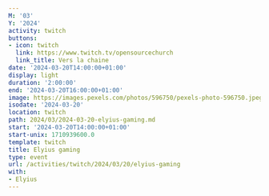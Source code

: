 ```yaml
---
M: '03'
Y: '2024'
activity: twitch
buttons:
- icon: twitch
  link: https://www.twitch.tv/opensourcechurch
  link_title: Vers la chaine
date: '2024-03-20T14:00:00+01:00'
display: light
duration: '2:00:00'
end: '2024-03-20T16:00:00+01:00'
image: https://images.pexels.com/photos/596750/pexels-photo-596750.jpeg
isodate: '2024-03-20'
location: twitch
path: 2024/03/2024-03-20-elyius-gaming.md
start: '2024-03-20T14:00:00+01:00'
start-unix: 1710939600.0
template: twitch
title: Elyius gaming
type: event
url: /activities/twitch/2024/03/20/elyius-gaming
with:
- Elyius
---
```

